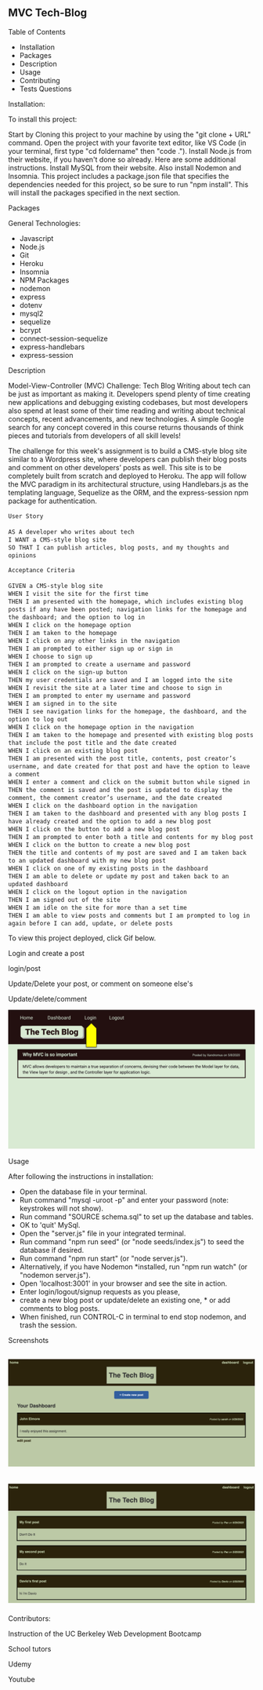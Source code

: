 ##  MVC Tech-Blog 

Table of Contents
* Installation
* Packages
* Description
* Usage
* Contributing
* Tests Questions





Installation:

To install this project:

Start by Cloning this project to your machine by using the "git clone + URL" command.
Open the project with your favorite text editor, like VS Code (in your terminal, first type "cd foldername" then "code .").
Install Node.js from their website, if you haven't done so already. Here are some additional instructions.
Install MySQL from their website. Also install Nodemon and Insomnia. This project includes a package.json file that specifies the dependencies needed for this project, so be sure to run "npm install". This will install the packages specified in the next section.

Packages

General Technologies:

* Javascript
* Node.js
* Git
* Heroku
* Insomnia
* NPM Packages
* nodemon
* express
* dotenv
* mysql2
* sequelize
* bcrypt
* connect-session-sequelize
* express-handlebars
* express-session

Description
	
Model-View-Controller (MVC) Challenge: Tech Blog
Writing about tech can be just as important as making it. Developers spend plenty of time creating new applications and debugging existing codebases, but most developers also spend at least some of their time reading and writing about technical concepts, recent advancements, and new technologies. A simple Google search for any concept covered in this course returns thousands of think pieces and tutorials from developers of all skill levels!

The challenge for this week's assignment is to build a CMS-style blog site similar to a Wordpress site, where developers can publish their blog posts and comment on other developers’ posts as well. This site is to be completely built from scratch and deployed to Heroku. The app will follow the MVC paradigm in its architectural structure, using Handlebars.js as the templating language, Sequelize as the ORM, and the express-session npm package for authentication.

```
User Story

AS A developer who writes about tech
I WANT a CMS-style blog site
SO THAT I can publish articles, blog posts, and my thoughts and opinions
```

```
Acceptance Criteria

GIVEN a CMS-style blog site
WHEN I visit the site for the first time
THEN I am presented with the homepage, which includes existing blog posts if any have been posted; navigation links for the homepage and the dashboard; and the option to log in
WHEN I click on the homepage option
THEN I am taken to the homepage
WHEN I click on any other links in the navigation
THEN I am prompted to either sign up or sign in
WHEN I choose to sign up
THEN I am prompted to create a username and password
WHEN I click on the sign-up button
THEN my user credentials are saved and I am logged into the site
WHEN I revisit the site at a later time and choose to sign in
THEN I am prompted to enter my username and password
WHEN I am signed in to the site
THEN I see navigation links for the homepage, the dashboard, and the option to log out
WHEN I click on the homepage option in the navigation
THEN I am taken to the homepage and presented with existing blog posts that include the post title and the date created
WHEN I click on an existing blog post
THEN I am presented with the post title, contents, post creator’s username, and date created for that post and have the option to leave a comment
WHEN I enter a comment and click on the submit button while signed in
THEN the comment is saved and the post is updated to display the comment, the comment creator’s username, and the date created
WHEN I click on the dashboard option in the navigation
THEN I am taken to the dashboard and presented with any blog posts I have already created and the option to add a new blog post
WHEN I click on the button to add a new blog post
THEN I am prompted to enter both a title and contents for my blog post
WHEN I click on the button to create a new blog post
THEN the title and contents of my post are saved and I am taken back to an updated dashboard with my new blog post
WHEN I click on one of my existing posts in the dashboard
THEN I am able to delete or update my post and taken back to an updated dashboard
WHEN I click on the logout option in the navigation
THEN I am signed out of the site
WHEN I am idle on the site for more than a set time
THEN I am able to view posts and comments but I am prompted to log in again before I can add, update, or delete posts
```

To view this project deployed, click Gif below.

Login and create a post

login/post

Update/Delete your post, or comment on someone else's

Update/delete/comment

[![MVC Tech Blog Demo](./public/images/14-mvc-homework-demo-01.gif)](./public/images/walkthru_video2.mp4)

Usage

After following the instructions in installation:

* Open the database file in your terminal.
* Run command "mysql -uroot -p" and enter your password (note: keystrokes will not show).
* Run command "SOURCE schema.sql" to set up the database and tables.
* OK to 'quit' MySql.
* Open the "server.js" file in your integrated terminal.
* Run command "npm run seed" (or "node seeds/index.js") to seed the database if desired.
* Run command "npm run start" (or "node server.js"). 
* Alternatively, if you have Nodemon *installed, run "npm run watch" (or "nodemon server.js").
* Open 'localhost:3001' in your browser and see the site in action.
* Enter login/logout/signup requests as you please, 
* create a new blog post or update/delete an existing one, * or add comments to blog posts.
* When finished, run CONTROL-C in terminal to end stop nodemon, and trash the session.

Screenshots

## ![MVC-Tech-Blog](./public/images/Screenshot%202023-05-29%20at%2012.03.10%20PM.png)

## ![MVC-Tech-Blog](./public/images/Screenshot%202023-05-29%20at%2012.03.53%20PM.png)


Contributors:

Instruction of the UC Berkeley Web Development Bootcamp

School tutors

Udemy

Youtube 






